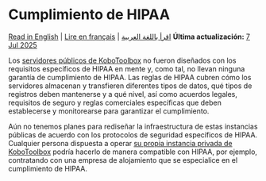 # Cumplimiento de HIPAA
<a href="../hipaa_compliance.html">Read in English</a> | <a href="../fr/hipaa_compliance.html">Lire en français</a> | <a href="../ar/hipaa_compliance.html">اقرأ باللغة العربية</a>
**Última actualización:** <a href="https://github.com/kobotoolbox/docs/blob/b1ec67a2ab986fec9903546ac7db4c1ce91c6517/source/hipaa_compliance.md" class="reference">7 Jul 2025</a>

Los [servidores públicos de KoboToolbox](creating_account.md) no fueron diseñados con los requisitos específicos de HIPAA en mente y, como tal, no llevan ninguna garantía de cumplimiento de HIPAA. Las reglas de HIPAA cubren cómo los servidores almacenan y transfieren diferentes tipos de datos, qué tipos de registros deben mantenerse y a qué nivel, así como acuerdos legales, requisitos de seguro y reglas comerciales específicas que deben establecerse y monitorearse para garantizar el cumplimiento.

Aún no tenemos planes para rediseñar la infraestructura de estas instancias públicas de acuerdo con los protocolos de seguridad específicos de HIPAA. Cualquier persona dispuesta a operar [su propia instancia privada de KoboToolbox](https://github.com/kobotoolbox/kobo-install) podría hacerlo de manera compatible con HIPAA, por ejemplo, contratando con una empresa de alojamiento que se especialice en el cumplimiento de HIPAA.